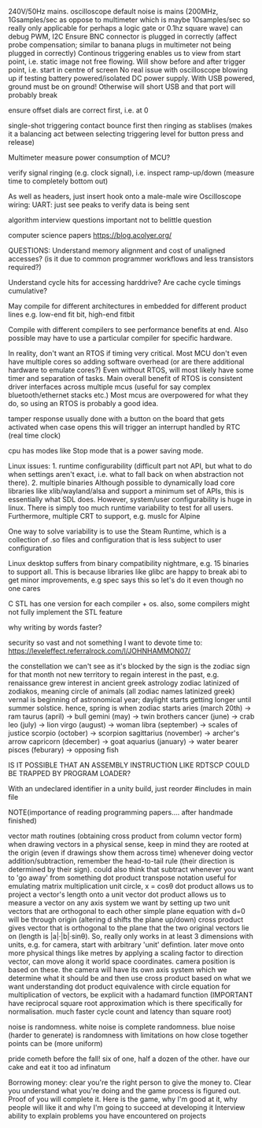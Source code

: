 <!-- SPDX-License-Identifier: zlib-acknowledgement -->

240V/50Hz mains.
oscilloscope default noise is mains (200MHz, 1Gsamples/sec as oppose to multimeter which is maybe 10samples/sec so really only applicable for perhaps a logic gate or 0.1hz square wave)
can debug PWM, I2C
Ensure BNC connector is plugged in correctly (affect probe compensation; similar to banana plugs in multimeter not being plugged in correctly)
Continous triggering enables us to view from start point, i.e. static image not free flowing. Will show before and after trigger point, i.e. start in centre of screen
No real issue with oscilloscope blowing up if testing battery powered/isolated DC power supply.
With USB powered, ground must be on ground! Otherwise will short USB and that port will probably break

ensure offset dials are correct first, i.e. at 0

single-shot triggering contact bounce first then ringing as stablises (makes it a balancing act between selecting triggering level for button press and release)

Multimeter measure power consumption of MCU?

verify signal ringing (e.g. clock signal), i.e. inspect ramp-up/down (measure time to completely bottom out)

As well as headers, just insert hook onto a male-male wire
Oscilloscope wiring:
UART: just see peaks to verify data is being sent

algorithm interview questions important not to belittle question

computer science papers
https://blog.acolyer.org/

QUESTIONS:
Understand memory alignment and cost of unaligned accesses? (is it due to common programmer workflows and less transistors required?)

Understand cycle hits for accessing harddrive?
Are cache cycle timings cumulative?

May compile for different architectures in embedded for different product lines e.g. low-end fit bit, high-end fitbit

Compile with different compilers to see performance benefits at end.
Also possible may have to use a particular compiler for specific hardware.

In reality, don't want an RTOS if timing very critical.
Most MCU don't even have multiple cores so adding software overhead (or are there additional hardware to emulate cores?)
Even without RTOS, will most likely have some timer and separation of tasks.
Main overall benefit of RTOS is consistent driver interfaces across multiple mcus (useful for say complex bluetooth/ethernet stacks etc.)
Most mcus are overpowered for what they do, so using an RTOS is probably a good idea.


tamper response usually done with a button on the board that gets activated when case opens
this will trigger an interrupt handled by RTC (real time clock)

cpu has modes like Stop mode that is a power saving mode.


Linux issues: 1. runtime configurability (difficult part not API, but what to do when settings aren't exact, i.e. what to fall back on when abstraction not there). 2. multiple binaries
Although possible to dynamically load core libraries like xlib/wayland/alsa and support
a minimum set of APIs, this is essentially what SDL does.
However, system/user configurability is huge in linux. There is simply too much
runtime variability to test for all users.
Furthermore, multiple CRT to support, e.g. muslc for Alpine

One way to solve variability is to use the Steam Runtime, which is a collection of .so files and configuration that is less subject to user configuration

Linux desktop suffers from binary compatibility nightmare, e.g. 15 binaries to support all. 
This is because libraries like glibc are happy to break abi to get minor improvements, e.g spec says this so let's do it even though no one cares

C STL has one version for each compiler + os. 
also, some compilers might not fully implement the STL feature

why writing by words faster?

security so vast and not something I want to devote time to:
https://leveleffect.referralrock.com/l/JOHNHAMMON07/


the constellation we can't see as it's blocked by the sign is the zodiac sign for that month
not new territory to regain interest in the past, e.g. renaissance grew interest in ancient greek astrology
zodiac latinized of zodiakos, meaning circle of animals (all zodiac names latinized greek)
vernal is beginning of astronomical year; daylight starts getting longer until summer solstice.
hence, spring is when zodiac starts
aries (march 20th) -> ram
taurus (april) -> bull
gemini (may) -> twin brothers
cancer (june) -> crab
leo (july) -> lion
virgo (august) -> woman
libra (september) -> scales of justice
scorpio (october) -> scorpion
sagittarius (november) -> archer's arrow
capricorn (december) -> goat 
aquarius (january) -> water bearer
pisces (feburary) -> opposing fish

IS IT POSSIBLE THAT AN ASSEMBLY INSTRUCTION LIKE RDTSCP COULD BE TRAPPED BY PROGRAM LOADER?

With an undeclared identifier in a unity build, just reorder #includes in main file

NOTE(importance of reading programming papers.... after handmade finished)


vector math routines (obtaining cross product from column vector form)
when drawing vectors in a physical sense, 
keep in mind they are rooted at the origin (even if drawings show them across time)
whenever doing vector addition/subtraction, remember the head-to-tail rule (their direction is determined by their sign).
could also think that subtract whenever you want to 'go away' from something
dot product transpose notation useful for emulating matrix multiplication
unit circle, x = cosθ
dot product allows us to project a vector's length onto a unit vector 
dot product allows us to measure a vector on any axis system we want by setting up two unit vectors that are orthogonal to each other
simple plane equation with d=0 will be through origin (altering d shifts the plane up/down)
cross product gives vector that is orthogonal to the plane that the two original vectors lie on (length is |a|·|b|·sinθ). So, really only works in at least 3 dimensions
with units, e.g. for camera, start with arbitrary 'unit' defintion. later move onto more physical things like metres
by applying a scaling factor to direction vector, can move along it
world space coordinates. camera position is based on these. the camera will have its own axis system which we determine what it should be and then use cross product based on what we want
understanding dot product equivalence with circle equation
for multiplication of vectors, be explicit with a hadamard function
(IMPORTANT have reciprocal square root approximation which is there specifically for normalisation. 
much faster cycle count and latency than square root)

noise is randomness. white noise is complete randomness. blue noise (harder to generate) is randomness with limitations on how close together points can be (more uniform)

pride cometh before the fall!
six of one, half a dozen of the other.
have our cake and eat it too
ad infinatum

Borrowing money: clear you're the right person to give the money to. Clear you understand what you're doing and the game process is figured out. Proof of you will complete it. 
Here is the game, why I'm good at it, why people will like it and why I'm going to succeed at developing it
Interview ability to explain problems you have encountered on projects
